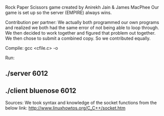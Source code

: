 Rock Paper Scissors game created by Anirekh Jain & James MacPhee
Our game is set up so the server (EMPIRE) always wins.

Contribution per partner:
We actually both programmed our own programs and realized we both had the same error of not being able to loop through.
We then decided to work together and figured that problem out together. We then chose to submit a combined copy.
So we contributed equally.

Compile:
gcc <cfile.c> -o <cfile>

Run:
## ./server 6012
## ./client bluenose 6012

Sources:
We took syntax and knowledge of the socket functions from the below link:
http://www.linuxhowtos.org/C_C++/socket.htm
